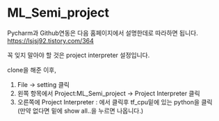 # ML_Semi_project


Pycharm과 Github연동은 다음 홈페이지에서 설명한데로 따라하면 됩니다.\
https://lsjsj92.tistory.com/364

꼭 잊지 말아야 할 것은 project interpreter 설정입니다. 

clone을 해준 이후, 
1. File -> setting 클릭
2. 왼쪽 항목에서 Project:ML_Semi_project -> Project Interpreter 클릭
3. 오른쪽에 Project Interpreter : 에서 클릭후 tf_cpu밑에 있는 python을 클릭 \
(만약 없다면 밑에 show all..을 누르면 나옵니다.)

